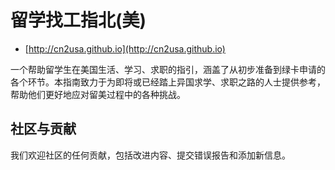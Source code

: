 # 留学找工指北(美)

* [http://cn2usa.github.io](http://cn2usa.github.io)

一个帮助留学生在美国生活、学习、求职的指引，涵盖了从初步准备到绿卡申请的各个环节。本指南致力于为即将或已经踏上异国求学、求职之路的人士提供参考，帮助他们更好地应对留美过程中的各种挑战。

## 社区与贡献

我们欢迎社区的任何贡献，包括改进内容、提交错误报告和添加新信息。
